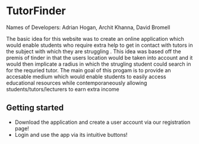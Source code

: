 # TutorFinder
Names of Developers: Adrian Hogan, Archit Khanna, David Bromell

The basic idea for this website was to create an online application which would enable students who require 
extra help to get in contact with tutors in the subject with which they are struggling . 
This idea was based off the premis of tinder in that the users location would be taken into account and it would
then implicate a radius in which the strugling student could search in for the requried tutor. 
The main goal of this progam is to provide an accesable medium which would enable students to easily 
access educational resources while contemporaneously allowing students/tutors/lecturers to earn extra income

## Getting started

* Download the application and create a user account via our registration page!
* Login and use the app via its intuitive buttons! 

